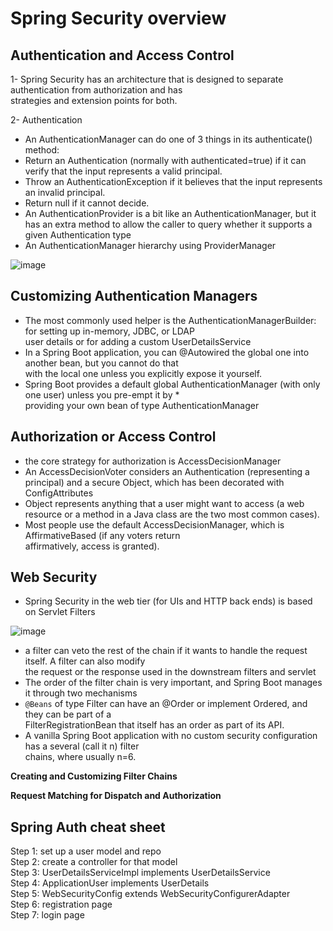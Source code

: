 # Spring Security overview

## Authentication and Access Control
1- Spring Security has an architecture that is designed to separate authentication from authorization and has <br>strategies and extension points for both.

2- Authentication

* An AuthenticationManager can do one of 3 things in its authenticate() method:
* Return an Authentication (normally with authenticated=true) if it can verify that the input represents a valid principal.
* Throw an AuthenticationException if it believes that the input represents an invalid principal.
* Return null if it cannot decide.
* An AuthenticationProvider is a bit like an AuthenticationManager, but it has an extra method to allow the caller to query whether it supports a given Authentication type
* An AuthenticationManager hierarchy using ProviderManager

![image](https://github.com/spring-guides/top-spring-security-architecture/raw/main/images/authentication.png)


## Customizing Authentication Managers


* The most commonly used helper is the AuthenticationManagerBuilder: for setting up in-memory, JDBC, or LDAP <br>user details or for adding a custom UserDetailsService<br>
* In a Spring Boot application, you can @Autowired the global one into another bean, but you cannot do that <br>with the local one unless you explicitly expose it yourself.<br>
* Spring Boot provides a default global AuthenticationManager (with only one user) unless you pre-empt it by * <br>providing your own bean of type AuthenticationManager<br>


## Authorization or Access Control

* the core strategy for authorization is AccessDecisionManager<br>
* An AccessDecisionVoter considers an Authentication (representing a principal) and a secure Object, which has been decorated with ConfigAttributes<br>
* Object represents anything that a user might want to access (a web resource or a method in a Java class are the two most common cases).<br>
* Most people use the default AccessDecisionManager, which is AffirmativeBased (if any voters return <br>affirmatively, access is granted).<br>

## Web Security

* Spring Security in the web tier (for UIs and HTTP back ends) is based on Servlet Filters<br>

![image](https://github.com/spring-guides/top-spring-security-architecture/raw/main/images/security-filters.png)

* a filter can veto the rest of the chain if it wants to handle the request itself. A filter can also modify <br>the request or the response used in the downstream filters and servlet <br>
* The order of the filter chain is very important, and Spring Boot manages it through two mechanisms<br>
* `@Beans` of type Filter can have an @Order or implement Ordered, and they can be part of a <br>FilterRegistrationBean that itself has an order as part of its API.<br>
* A vanilla Spring Boot application with no custom security configuration has a several (call it n) filter <br>chains, where usually n=6.<br>

**Creating and Customizing Filter Chains**<br>

**Request Matching for Dispatch and Authorization**<br>

## Spring Auth cheat sheet<br>

Step 1: set up a user model and repo<br>
Step 2: create a controller for that model<br>
Step 3: UserDetailsServiceImpl implements UserDetailsService<br>
Step 4: ApplicationUser implements UserDetails<br>
Step 5: WebSecurityConfig extends WebSecurityConfigurerAdapter<br>
Step 6: registration page<br>
Step 7: login page<br>